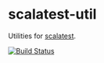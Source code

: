 # scalatest-util
Utilities for [scalatest](http://scalatest.org/).

[![Build Status](https://travis-ci.org/nokamoto/scalatest-util.svg?branch=master)](https://travis-ci.org/nokamoto/scalatest-util)
